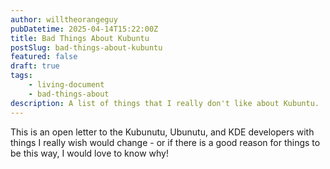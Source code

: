 ```yaml
---
author: willtheorangeguy
pubDatetime: 2025-04-14T15:22:00Z
title: Bad Things About Kubuntu
postSlug: bad-things-about-kubuntu
featured: false
draft: true
tags:
    - living-document
    - bad-things-about
description: A list of things that I really don't like about Kubuntu.
---
```


This is an open letter to the Kubunutu, Ubunutu, and KDE developers with things I really wish would change - or if there is a good reason for things to be this way, I would love to know why!
